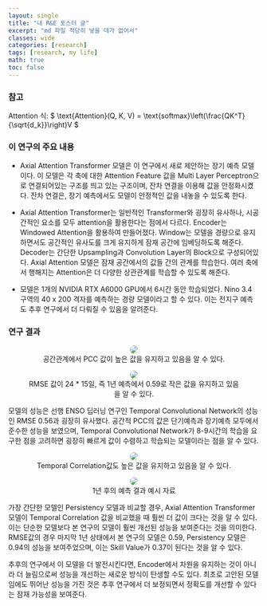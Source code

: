 ```yaml
---
layout: single
title: "내 R&E 포스터 글"
excerpt: "md 파일 적당히 넣을 데가 없어서"
classes: wide
categories: [research]
tags: [research, my life]
math: true
toc: false
---
```


<style>
    .page__content figure > figcaption {
        text-align: center !important;
        margin: -0.4rem 0 0 !important;
        padding: 0 !important;
        font-size: .95em;
        line-height: 1.35;
        background: transparent;
        border: 0;
    }
    img.center {
        display: block;
        margin-left: auto;
        margin-right: auto;
    }
</style>

<h3 class ="center">
    참고
</h3>
Attention 식:
$ \text{Attention}(Q, K, V) = \text{softmax}\left(\frac{QK^T}{\sqrt{d_k}}\right)V $


### 이 연구의 주요 내용
* Axial Attention Transformer 모델은 이 연구에서 새로 제안하는 장기 예측 모델이다.
이 모델은 각 축에 대한 Attention Feature 값을 Multi Layer Perceptron으로 연결되어있는 구조를 띄고 있는 구조이며,
잔차 연결을 이용해 값을 안정화시켰다.
잔차 연결은, 장기 예측에서도 모델이 안정적인 값을 내놓을 수 있도록 한다.

* Axial Attention Transformer는 일반적인 Transformer와 굉장히 유사하나, 시공간적인 요소를 모두 attention을 활용한다는 점에서 다르다.
Encoder는 Windowed Attention을 활용하여 만들어졌다.
Window는 모델을 경량으로 유지하면서도 공간적인 유사도를 크게 유지하게 잠재 공간에 임베딩하도록 해준다.
Decoder는 간단한 Upsampling과 Convolution Layer의 Block으로 구성되어있다.
Axial Attention 모델은 잠재 공간에서의 값들 간의 관계를 학습한다.
여러 축에서 행해지는 Attention은 더 다양한 상관관계를 학습할 수 있도록 해준다.

* 모델은 1개의 NVIDIA RTX A6000 GPU에서 6시간 동안 학습되었다.
Nino 3.4 구역의 40 x 200 격자를 예측하는 경량 모델이라고 할 수 있다.
이는 전지구 예측도 추후 연구에서 더 다뤄질 수 있음을 알려준다.

### 연구 결과

<figure class="align-center" align="center">
    <img src="{{ 'assets/images/2025-09-23-research/1.png' | relative_url }}"
    loading="lazy" decoding="async"
    style="max-width:70%; height:auto; border-radius:8px;">
    <figcaption>공간관계에서 PCC 값이 높은 값을 유지하고 있음을 알 수 있다.</figcaption>
</figure>
<figure class="align-center" align="center">
    <img src="{{ 'assets/images/2025-09-23-research/2.png' | relative_url }}"
    loading="lazy" decoding="async"
    style="max-width:70%; height:auto; border-radius:8px;">
    <figcaption>RMSE 값이 24 * 15일, 즉 1년 예측에서 0.59로 작은 값을 유지하고 있음을 알 수 있다.</figcaption>
</figure>

모델의 성능은 선행 ENSO 딥러닝 연구인 Temporal Convolutional Network의 성능인 RMSE 0.56과 굉장히 유사했다.
공간적 PCC의 값은 단기예측과 장기예측 모두에서 준수한 성능을 보였으며, Temporal Convolutional Network가 8-9시간의 학습을 요구한 점을 고려하면
굉장히 빠르게 값이 수렴하고 학습되는 모델이라는 점을 알 수 있다.


<figure class="align-center" align="center">
    <img src="{{ 'assets/images/2025-09-23-research/3.png' | relative_url }}"
    loading="lazy" decoding="async"
    style="max-width:70%; height:auto; border-radius:8px;">
    <figcaption>Temporal Correlation값도 높은 값을 유지하고 있음을 알 수 있다.</figcaption>
</figure>
<figure class="align-center" align="center">
    <img src="{{ 'assets/images/2025-09-23-research/4.png' | relative_url }}"
    loading="lazy" decoding="async"
    style="max-width:70%; height:auto; border-radius:8px;">
    <figcaption>1년 후의 예측 결과 예시 자료</figcaption>
</figure>


가장 간단한 모델인 Persistency 모델과 비교할 경우, Axial Attention Transformer 모델이 Temporal Correlation 값을 비교했을 때 훨씬 더
값이 크다는 것을 알 수 있다. 이는 단순한 모델보다 본 연구의 모델이 훨씬 개선된 성능을 보여준다는 것을 의미한다.
RMSE값의 경우 마지막 1년 상태에서 본 연구의 모델은 0.59, Persistency 모델은 0.94의 성능을 보여주었으며,
이는 Skill Value가 0.37이 된다는 것을 알 수 있다.

추후의 연구에서 이 모델을 더 발전시킨다면, Encoder에서 차원을 유지하는 것이 아니라 더 늘림으로써 성능을 개선하는 새로운 방식이 탄생할 수도 있다.
최초로 고안된 모델임에도 뛰어난 성능을 가진 것은 추후 연구에서 더 보정되면서 정확도를 개선할 수 있다는 잠재 가능성을 보여준다.